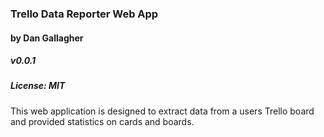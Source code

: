 ### Trello Data Reporter Web App
#### by Dan Gallagher
##### v0.0.1
##### License: MIT

This web application is designed to extract data from a users Trello board and provided statistics on cards and boards.

